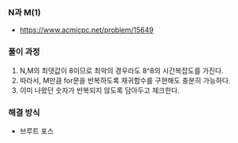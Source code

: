 ### N과 M(1)
 - https://www.acmicpc.net/problem/15649
     
### 풀이 과정
1. N,M의 최댓값이 8이므로 최악의 경우라도 8^8의 시간복잡도를 가진다.
2. 따라서, M만큼 for문을 반복하도록 재귀함수를 구현해도 충분히 가능하다. 
3. 이미 나왔던 숫자가 반복되지 않도록 담아두고 체크한다. 

### 해결 방식
 - 브루트 포스 